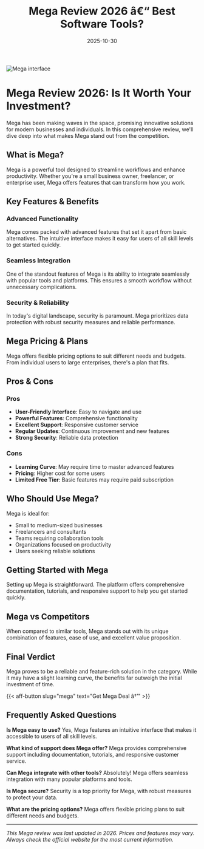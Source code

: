 ﻿---
title: "Mega Review 2026 â€“ Best Software Tools?"
date: 2025-10-30
draft: false
rating: 4.8
category: "Software Tools"
tags: ["software-tools", "review", "2026"]
description: "Comprehensive Mega review 2026. Discover if this  tool is the best choice for your needs."
keywords: "mega, Mega, review, software tools, 2026, best software tools"
image: "https://images.unsplash.com/photo-1555949963-aa79dcee981c?w=800&h=400&fit=crop&crop=center"
---

![Mega interface](https://images.unsplash.com/photo-1555949963-aa79dcee981c?w=800&h=400&fit=crop&crop=center)

# Mega Review 2026: Is It Worth Your Investment?

Mega has been making waves in the  space, promising innovative solutions for modern businesses and individuals. In this comprehensive review, we'll dive deep into what makes Mega stand out from the competition.

## What is Mega?

Mega is a powerful  tool designed to streamline workflows and enhance productivity. Whether you're a small business owner, freelancer, or enterprise user, Mega offers features that can transform how you work.

## Key Features & Benefits

### Advanced Functionality
Mega comes packed with advanced features that set it apart from basic alternatives. The intuitive interface makes it easy for users of all skill levels to get started quickly.

### Seamless Integration
One of the standout features of Mega is its ability to integrate seamlessly with popular tools and platforms. This ensures a smooth workflow without unnecessary complications.

### Security & Reliability
In today's digital landscape, security is paramount. Mega prioritizes data protection with robust security measures and reliable performance.

## Mega Pricing & Plans

Mega offers flexible pricing options to suit different needs and budgets. From individual users to large enterprises, there's a plan that fits.

## Pros & Cons

### Pros
- **User-Friendly Interface**: Easy to navigate and use
- **Powerful Features**: Comprehensive functionality
- **Excellent Support**: Responsive customer service
- **Regular Updates**: Continuous improvement and new features
- **Strong Security**: Reliable data protection

### Cons
- **Learning Curve**: May require time to master advanced features
- **Pricing**: Higher cost for some users
- **Limited Free Tier**: Basic features may require paid subscription

## Who Should Use Mega?

Mega is ideal for:
- Small to medium-sized businesses
- Freelancers and consultants
- Teams requiring collaboration tools
- Organizations focused on productivity
- Users seeking reliable  solutions

## Getting Started with Mega

Setting up Mega is straightforward. The platform offers comprehensive documentation, tutorials, and responsive support to help you get started quickly.

## Mega vs Competitors

When compared to similar tools, Mega stands out with its unique combination of features, ease of use, and excellent value proposition.

## Final Verdict

Mega proves to be a reliable and feature-rich solution in the  category. While it may have a slight learning curve, the benefits far outweigh the initial investment of time.

{{< aff-button slug="mega" text="Get Mega Deal â†’" >}}

## Frequently Asked Questions

**Is Mega easy to use?**
Yes, Mega features an intuitive interface that makes it accessible to users of all skill levels.

**What kind of support does Mega offer?**
Mega provides comprehensive support including documentation, tutorials, and responsive customer service.

**Can Mega integrate with other tools?**
Absolutely! Mega offers seamless integration with many popular platforms and tools.

**Is Mega secure?**
Security is a top priority for Mega, with robust measures to protect your data.

**What are the pricing options?**
Mega offers flexible pricing plans to suit different needs and budgets.

---

*This Mega review was last updated in 2026. Prices and features may vary. Always check the official website for the most current information.*
